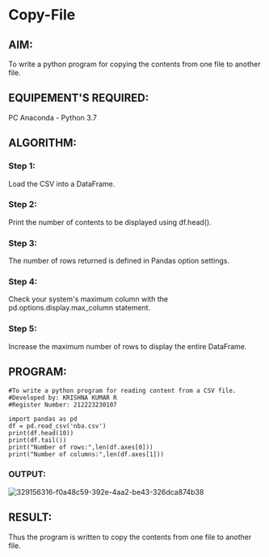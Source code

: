 # Copy-File
## AIM:
To write a python program for copying the contents from one file to another file.
## EQUIPEMENT'S REQUIRED: 
PC
Anaconda - Python 3.7
## ALGORITHM: 
### Step 1:
Load the CSV into a DataFrame.

### Step 2: 
 Print the number of contents to be displayed using df.head().


### Step 3: 
The number of rows returned is defined in Pandas option settings.

### Step 4:  
Check your system's maximum column with the pd.options.display.max_column statement.

### Step 5: 
Increase the maximum number of rows to display the entire DataFrame.

## PROGRAM:
`````
#To write a python program for reading content from a CSV file.
#Developed by: KRISHNA KUMAR R
#Register Number: 212223230107

import pandas as pd
df = pd.read_csv('nba.csv')
print(df.head(10))
print(df.tail())
print("Number of rows:",len(df.axes[0]))
print("Number of columns:",len(df.axes[1]))
```````

### OUTPUT:

![329156316-f0a48c59-392e-4aa2-be43-326dca874b38](https://github.com/Krishna23013541/Copy-File/assets/149557764/53450517-f9e1-4146-9824-5773d208ca6f)

## RESULT:
Thus the program is written to copy the contents from one file to another file.
